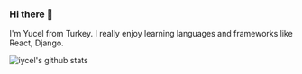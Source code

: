 ### Hi there 👋  
I'm Yucel from Turkey. I really enjoy learning languages and frameworks like React, Django.

![iycel's github stats](https://github-readme-stats.vercel.app/api?username=iyucel)
